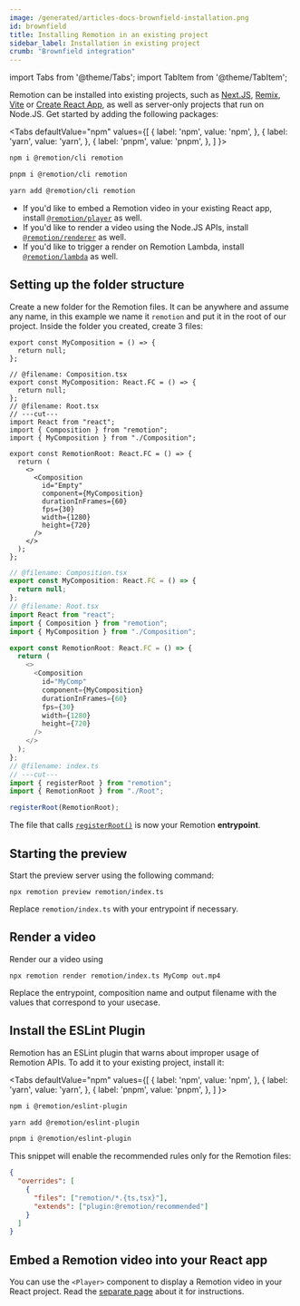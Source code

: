```yaml
---
image: /generated/articles-docs-brownfield-installation.png
id: brownfield
title: Installing Remotion in an existing project
sidebar_label: Installation in existing project
crumb: "Brownfield integration"
---
```


import Tabs from '@theme/Tabs';
import TabItem from '@theme/TabItem';

Remotion can be installed into existing projects, such as [Next.JS](https://nextjs.org/), [Remix](https://remix.run/), [Vite](https://vitejs.dev/guide/) or [Create React App](https://create-react-app.dev/), as well as server-only projects that run on Node.JS. Get started by adding the following packages:

<Tabs
defaultValue="npm"
values={[
{ label: 'npm', value: 'npm', },
{ label: 'yarn', value: 'yarn', },
{ label: 'pnpm', value: 'pnpm', },
]
}>
<TabItem value="npm">

```bash
npm i @remotion/cli remotion
```

  </TabItem>
  <TabItem value="pnpm">

```bash
pnpm i @remotion/cli remotion
```

  </TabItem>

  <TabItem value="yarn">

```bash
yarn add @remotion/cli remotion
```

  </TabItem>

</Tabs>

- If you'd like to embed a Remotion video in your existing React app, install [`@remotion/player`](/docs/player/installation) as well.
- If you'd like to render a video using the Node.JS APIs, install [`@remotion/renderer`](/docs/renderer) as well.
- If you'd like to trigger a render on Remotion Lambda, install [`@remotion/lambda`](/docs/lambda/setup) as well.

## Setting up the folder structure

Create a new folder for the Remotion files. It can be anywhere and assume any name, in this example we name it `remotion` and put it in the root of our project. Inside the folder you created, create 3 files:

```tsx twoslash title="remotion/Composition.tsx"
export const MyComposition = () => {
  return null;
};
```

```tsx twoslash title="remotion/Root.tsx"
// @filename: Composition.tsx
export const MyComposition: React.FC = () => {
  return null;
};
// @filename: Root.tsx
// ---cut---
import React from "react";
import { Composition } from "remotion";
import { MyComposition } from "./Composition";

export const RemotionRoot: React.FC = () => {
  return (
    <>
      <Composition
        id="Empty"
        component={MyComposition}
        durationInFrames={60}
        fps={30}
        width={1280}
        height={720}
      />
    </>
  );
};
```

```ts twoslash title="remotion/index.ts"
// @filename: Composition.tsx
export const MyComposition: React.FC = () => {
  return null;
};
// @filename: Root.tsx
import React from "react";
import { Composition } from "remotion";
import { MyComposition } from "./Composition";

export const RemotionRoot: React.FC = () => {
  return (
    <>
      <Composition
        id="MyComp"
        component={MyComposition}
        durationInFrames={60}
        fps={30}
        width={1280}
        height={720}
      />
    </>
  );
};
// @filename: index.ts
// ---cut---
import { registerRoot } from "remotion";
import { RemotionRoot } from "./Root";

registerRoot(RemotionRoot);
```

The file that calls [`registerRoot()`](/docs/register-root) is now your Remotion **entrypoint**.

## Starting the preview

Start the preview server using the following command:

```
npx remotion preview remotion/index.ts
```

Replace `remotion/index.ts` with your entrypoint if necessary.

## Render a video

Render our a video using

```
npx remotion render remotion/index.ts MyComp out.mp4
```

Replace the entrypoint, composition name and output filename with the values that correspond to your usecase.

## Install the ESLint Plugin

Remotion has an ESLint plugin that warns about improper usage of Remotion APIs. To add it to your existing project, install it:

<Tabs
defaultValue="npm"
values={[
{ label: 'npm', value: 'npm', },
{ label: 'yarn', value: 'yarn', },
{ label: 'pnpm', value: 'pnpm', },
]
}>
<TabItem value="npm">

```bash
npm i @remotion/eslint-plugin
```

  </TabItem>

  <TabItem value="yarn">

```bash
yarn add @remotion/eslint-plugin
```

  </TabItem>

  <TabItem value="pnpm">

```bash
pnpm i @remotion/eslint-plugin
```

  </TabItem>
</Tabs>

This snippet will enable the recommended rules only for the Remotion files:

```json title=".eslintrc"
{
  "overrides": [
    {
      "files": ["remotion/*.{ts,tsx}"],
      "extends": ["plugin:@remotion/recommended"]
    }
  ]
}
```

## Embed a Remotion video into your React app

You can use the `<Player>` component to display a Remotion video in your React project. Read the [separate page](/docs/player/integration) about it for instructions.
